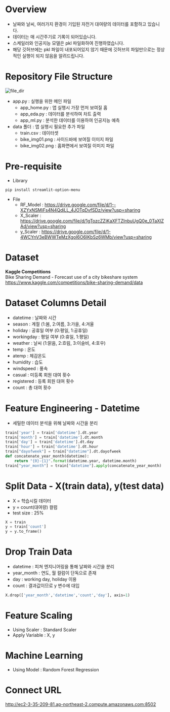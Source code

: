 # Overview
- 날짜와 날씨, 여러가지 환경이 기입된 자전거 대여량의 데이터를 포함하고 있습니다.
- 데이터는 매 시간주기로 기록이 되어있습니다.
- 스케일러와 인공지능 모델은 pkl 파일화하여 진행하였습니다.
- 해당 깃허브에는 pkl 파일이 내포되어있지 않기 때문에 깃허브의 파일만으로는 정상적인 실행이 되지 않음을 알려드립니다.

# Repository File Structure
![file_dir](https://user-images.githubusercontent.com/105832446/172329301-f29efdcf-2db2-4197-ad78-bb0d201e6444.png)

- app.py : 실행을 위한 메인 파일
    - app_home.py : 앱 실행시 가장 먼저 보여질 홈
    - app_eda.py : 데이터를 분석하여 차트 출력
    - app_ml.py : 분석한 데이터를 이용하여 인공지능 예측
- data 폴더 : 앱 실행시 필요한 추가 파일
    - train.csv : 데이터셋
    - bike_img01.png : 사이드바에 보여질 이미지 파일
    - bike_img02.png : 홈화면에서 보여질 이미지 파일
    
# Pre-requisite
- Library
``` phtyon
pip install streamlit-option-menu
```
- File
    - RF_Model : https://drive.google.com/file/d/1--XZYxNSMiFs4N4QdiLL_4JOTqDvfSDz/view?usp=sharing
    - X_Scaler : https://drive.google.com/file/d/1gTozcZZiKaXFTZInbuUgQ0e_0TaXlZAd/view?usp=sharing
    - y_Scaler : https://drive.google.com/file/d/1-4WCYnV3eBWWTeMzXgoI6O6IKbSz6WMb/view?usp=sharing

# Dataset
**Kaggle Competitions**  
Bike Sharing Demand - Forecast use of a city bikeshare system  
https://www.kaggle.com/competitions/bike-sharing-demand/data

# Dataset Columns Detail
- datetime : 날짜와 시간
- season : 계절 (1:봄, 2:여름, 3:가을, 4:겨울
- holiday : 공휴일 여부 (0:평일, 1:공휴일)
- workingday : 평일 여부 (0:휴일, 1:평일)
- weather : 날씨 (1:맑음, 2:흐림, 3:이슬비, 4:호우)
- temp : 온도
- atemp : 체감온도
- humidity : 습도
- windspeed : 풍속
- casual : 미등록 회원 대여 횟수
- registered : 등록 회원 대여 횟수
- count : 총 대여 횟수

# Feature Engineering - Datetime
- 세밀한 데이터 분석을 위해 날짜와 시간을 분리
``` python
train['year'] = train['datetime'].dt.year
train['month'] = train['datetime'].dt.month
train['day'] = train['datetime'].dt.day
train['hour'] = train['datetime'].dt.hour
train["dayofweek"] = train["datetime"].dt.dayofweek
def concatenate_year_month(datetime):
    return "{0}-{1}".format(datetime.year, datetime.month)
train["year_month"] = train["datetime"].apply(concatenate_year_month)
```

# Split Data - X(train data), y(test data)
- X = 학습시킬 데이터
- y = count(대여량) 컬럼
- test size : 25%
``` python
X = train
y = train['count']
y = y.to_frame()
```

# Drop Train Data
  - datetime : 피쳐 엔지니어링을 통해 날짜와 시간을 분리
  - year_month : 연도, 월 컬럼이 단독으로 존재
  -  day : working day, holiday 이용
  - count : 결과값이므로 y 변수에 대입
``` python
X.drop(['year_month','datetime','count','day'], axis=1)
```

# Feature Scaling
- Using Scaler : Standard Scaler
- Apply Variable : X, y

# Machine Learning
- Using Model : Random Forest Regression

# Connect URL
http://ec2-3-35-209-81.ap-northeast-2.compute.amazonaws.com:8502